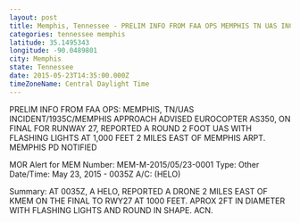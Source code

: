 ```yaml
---
layout: post
title: Memphis, Tennessee - PRELIM INFO FROM FAA OPS MEMPHIS TN UAS INCIDENT 1935C MEMPHIS APPROACH ADVISED EUROCOPTER AS350
categories: tennessee memphis
latitude: 35.1495343
longitude: -90.0489801
city: Memphis
state: Tennessee
date: 2015-05-23T14:35:00.000Z
timeZoneName: Central Daylight Time
---
```


PRELIM INFO FROM FAA OPS: MEMPHIS, TN/UAS INCIDENT/1935C/MEMPHIS APPROACH ADVISED EUROCOPTER AS350, ON FINAL FOR RUNWAY 27, REPORTED A ROUND 2 FOOT UAS WITH FLASHING LIGHTS AT 1,000 FEET 2 MILES EAST OF MEMPHIS ARPT. MEMPHIS PD NOTIFIED 


MOR Alert for MEM
Number: MEM-M-2015/05/23-0001
Type: Other
Date/Time: May 23, 2015 - 0035Z
A/C:  (HELO)

Summary: AT 0035Z,  A HELO, REPORTED A DRONE 2 MILES EAST OF KMEM ON THE FINAL TO RWY27 AT 1000 FEET. APROX 2FT IN DIAMETER WITH FLASHING LIGHTS AND ROUND IN SHAPE. ACN.